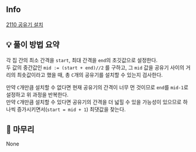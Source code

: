 ## Info
[2110 공유기 설치](https://www.acmicpc.net/problem/2110)

## 💡 풀이 방법 요약
각 집 간의 최소 간격을 `start`, 최대 간격을 `end`의 초깃값으로 설정한다.  
두 값의 중간값인 `mid := (start + end)//2` 를 구하고, 그 `mid` 값을 공유기 사이의 거리의 최솟값이라고 했을 때, 총 `C`개의 공유기를 설치할 수 있는지 검사한다.
  
만약 `C`개만큼 설치할 수 없다면 현재 공유기의 간격이 너무 먼 것이므로 `end`를 `mid-1`로 설정하고 위 과정을 반복한다.  
만약 `C`개만큼 설치할 수 있다면 공유기의 간격을 더 넓힐 수 있을 가능성이 있으므로 하나씩 증가시키면서(`start = mid + 1`) 최댓값을 찾는다.

## 🙂 마무리
None
